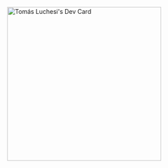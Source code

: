 <a href="https://app.daily.dev/tomluchesi"><img src="https://api.daily.dev/devcards/v2/t1XMLE00OT3SVKwRUrdwu.png?r=fgd&type=default" width="356" alt="Tomás Luchesi's Dev Card"/></a>
<!--
- 👋 Hi, I’m @Tom-L-M
- 👀 I’m interested in Node.js, Software Development, Reverse Engineering, and Programming.
 -->

<!--   <div id="header" align="center">
<img src="https://media.giphy.com/media/M9gbBd9nbDrOTu1Mqx/giphy.gif" width="100"/>
  <div id="badges">
    <a href="https://www.linkedin.com/in/tommachado">
      <img src="https://img.shields.io/badge/LinkedIn-blue?style=for-the-badge&logo=linkedin&logoColor=white" alt="LinkedIn Badge"/>
    </a>
  </div>
</div>
<br/>
<div id="body" align="center">

![Tom-L-M's GitHub stats](https://github-readme-stats.vercel.app/api?username=Tom-L-M&show_icons=true&theme=radical&count_private=true)

[![Top Langs](https://github-readme-stats.vercel.app/api/top-langs/?username=Tom-L-M&theme=radical&count_private=true)](https://github.com/Tom-L-M/github-readme-stats)
</div>
 -->
